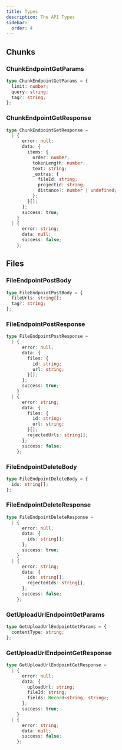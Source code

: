 ```yaml
---
title: Types
description: The API Types
sidebar:
  order: 4
---
```


## Chunks

### ChunkEndpointGetParams

```typescript title="ChunkEndpointGetParams.ts"
type ChunkEndpointGetParams = {
  limit: number;
  query: string;
  tag?: string;
};
```

### ChunkEndpointGetResponse

```typescript title="ChunkEndpointGetResponse.ts"
type ChunkEndpointGetResponse =
  | {
      error: null;
      data: {
        items: {
          order: number;
          tokenLength: number;
          text: string;
          _extras: {
            fileId: string;
            projectid: string;
            distance?: number | undefined;
          };
        }[];
      };
      success: true;
    }
  | {
      error: string;
      data: null;
      success: false;
    };
```

## Files

### FileEndpointPostBody

```typescript title="FileEndpointPostBody.ts"
type FileEndpointPostBody = {
  fileUrls: string[];
  tag?: string;
};
```

### FileEndpointPostResponse

```typescript title="FileEndpointPostResponse.ts"
type FileEndpointPostResponse =
  | {
      error: null;
      data: {
        files: {
          id: string;
          url: string;
        }[];
      };
      success: true;
    }
  | {
      error: string;
      data: {
        files: {
          id: string;
          url: string;
        }[];
        rejectedUrls: string[];
      };
      success: false;
    };
```

### FileEndpointDeleteBody

```typescript title="FileEndpointDeleteBody.ts"
type FileEndpointDeleteBody = {
  ids: string[];
};
```

### FileEndpointDeleteResponse

```typescript title="FileEndpointDeleteParams.ts"
type FileEndpointDeleteResponse =
  | {
      error: null;
      data: {
        ids: string[];
      };
      success: true;
    }
  | {
      error: string;
      data: {
        ids: string[];
        rejectedIds: string[];
      };
      success: false;
    };
```

### GetUploadUrlEndpointGetParams

```typescript title="GetUploadUrlEndpointGetParams.ts"
type GetUploadUrlEndpointGetParams = {
  contentType: string;
};
```

### GetUploadUrlEndpointGetResponse

```typescript title="GetUploadUrlEndpointGetResponse.ts"
type GetUploadUrlEndpointGetResponse =
  | {
      error: null;
      data: {
        uploadUrl: string;
        fileId: string;
        fields: Record<string, string>;
      };
      success: true;
    }
  | {
      error: string;
      data: null;
      success: false;
    };
```
